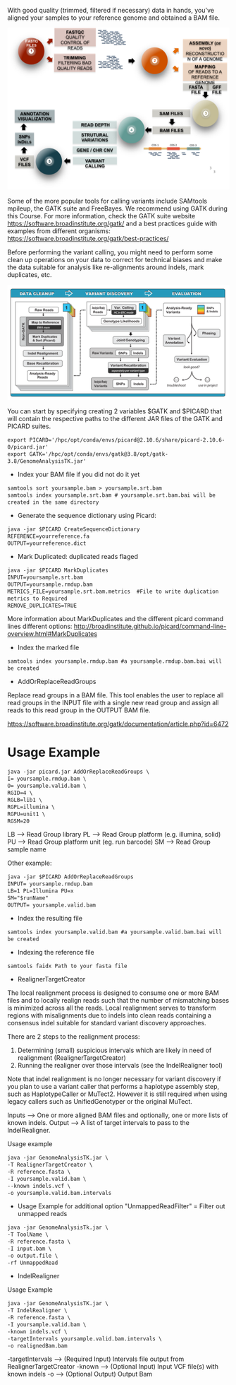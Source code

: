 With good quality (trimmed, filtered if necessary) data in hands, you've aligned your samples to your reference genome and obtained a BAM file. 

![Alt text](/Images/DNASeqGeneralPipeline.png "A reminder of DNASeq general analysis workflow leading to the Variant calling step")

Some of the more popular tools for calling variants include SAMtools mpileup, the GATK suite and FreeBayes.
We recommend using GATK during this Course. For more information, check the GATK suite website https://software.broadinstitute.org/gatk/ and a best practices guide with examples from different organisms: https://software.broadinstitute.org/gatk/best-practices/

Before performing the variant calling, you might need to perform some clean up operations on your data to correct for technical biases and make the data suitable for analysis like re-alignments around indels, mark duplicates, etc.  

![Alt text](/Images/VariantCallingStepsusingGATK.png "The general variant calling process")

You can start by specifying creating 2 variables $GATK and $PICARD that will contain the respective paths to the different JAR files of the GATK and PICARD suites.

```
export PICARD='/hpc/opt/conda/envs/picard@2.10.6/share/picard-2.10.6-0/picard.jar'
export GATK='/hpc/opt/conda/envs/gatk@3.8/opt/gatk-3.8/GenomeAnalysisTK.jar'
```

* Index your BAM file if you did not do it yet

```
samtools sort yoursample.bam > yoursample.srt.bam
samtools index yoursample.srt.bam # yoursample.srt.bam.bai will be created in the same directory 
```

* Generate the sequence dictionary using Picard:

```
java -jar $PICARD CreateSequenceDictionary 
REFERENCE=yourreference.fa 
OUTPUT=yourreference.dict
```

* Mark Duplicated: duplicated reads flaged

```
java -jar $PICARD MarkDuplicates 
INPUT=yoursample.srt.bam 
OUTPUT=yoursample.rmdup.bam 
METRICS_FILE=yoursample.srt.bam.metrics  #File to write duplication metrics to Required
REMOVE_DUPLICATES=TRUE
```
More information about MarkDuplicates and the different picard command lines different options: http://broadinstitute.github.io/picard/command-line-overview.html#MarkDuplicates

* Index the marked file
```
samtools index yoursample.rmdup.bam #a yoursample.rmdup.bam.bai will be created
```


* AddOrReplaceReadGroups 

Replace read groups in a BAM file. This tool enables the user to replace all read groups in the INPUT file with a single new read group and assign all reads to this read group in the OUTPUT BAM file.

https://software.broadinstitute.org/gatk/documentation/article.php?id=6472

# Usage Example
```
java -jar picard.jar AddOrReplaceReadGroups \
I= yoursample.rmdup.bam \
O= yoursample.valid.bam \
RGID=4 \
RGLB=lib1 \
RGPL=illumina \
RGPU=unit1 \
RGSM=20
```
LB --> Read Group library
PL --> Read Group platform (e.g. illumina, solid)
PU --> Read Group platform unit (eg. run barcode)
SM --> Read Group sample name

Other example: 
```
java -jar $PICARD AddOrReplaceReadGroups
INPUT= yoursample.rmdup.bam
LB=1 PL=Illumina PU=x 
SM="$runName"
OUTPUT= yoursample.valid.bam
```

* Index the resulting file
```
samtools index yoursample.valid.bam #a yoursample.valid.bam.bai will be created
```

* Indexing the reference file

```
samtools faidx Path to your fasta file
```

* RealignerTargetCreator

The local realignment process is designed to consume one or more BAM files and to locally realign reads such that the number of mismatching bases is minimized across all the reads. Local realignment serves to transform regions with misalignments due to indels into clean reads containing a consensus indel suitable for standard variant discovery approaches.

There are 2 steps to the realignment process:
1. Determining (small) suspicious intervals which are likely in need of realignment (RealignerTargetCreator)
2. Running the realigner over those intervals (see the IndelRealigner tool)

Note that indel realignment is no longer necessary for variant discovery if you plan to use a variant caller that performs a haplotype assembly step, such as HaplotypeCaller or MuTect2. However it is still required when using legacy callers such as UnifiedGenotyper or the original MuTect.

Inputs --> One or more aligned BAM files and optionally, one or more lists of known indels.
Output  --> A list of target intervals to pass to the IndelRealigner.

Usage example

```
java -jar GenomeAnalysisTK.jar \
-T RealignerTargetCreator \
-R reference.fasta \
-I yoursample.valid.bam \
--known indels.vcf \
-o yoursample.valid.bam.intervals
```

* Usage Example for additional option "UnmappedReadFilter" = Filter out unmapped reads
```
java -jar GenomeAnalysisTk.jar \
-T ToolName \
-R reference.fasta \
-I input.bam \
-o output.file \
-rf UnmappedRead
```



* IndelRealigner

Usage Example
```
java -jar GenomeAnalysisTK.jar \
-T IndelRealigner \
-R reference.fasta \
-I yoursample.valid.bam \
-known indels.vcf \
-targetIntervals yoursample.valid.bam.intervals \
-o realignedBam.bam
```


-targetIntervals --> (Required Input) Intervals file output from RealignerTargetCreator
-known --> (Optional Input) Input VCF file(s) with known indels
-o --> (Optional Output) Output Bam
